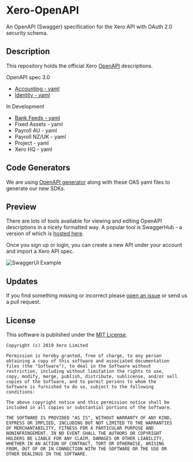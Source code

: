 # Xero-OpenAPI
An OpenAPI (Swagger) specification for the Xero API with OAuth 2.0 security schema.

## Description
This repository holds the official Xero [OpenAPI](https://www.openapis.org/) descriptions.   

OpenAPI spec 3.0
* [Accounting - yaml](https://raw.githubusercontent.com/XeroAPI/Xero-OpenAPI/master/accounting-yaml/Xero_accounting_2.0.0_swagger.yaml)
* [Identity - yaml](https://raw.githubusercontent.com/XeroAPI/Xero-OpenAPI/master/identity-yaml/Xero_identity_1.0.0_swagger.yaml)

In Development

* [Bank Feeds - yaml](https://raw.githubusercontent.com/XeroAPI/Xero-OpenAPI/master/bankfeeds-yaml/Xero_bankfeeds_1.0.0_swagger.yaml)
* Fixed Assets - yaml
* Payroll AU - yaml
* Payroll NZ/UK - yaml
* Project - yaml
* Xero HQ - yaml

## Code Generators
We are using [OpenAPI generator](https://github.com/OpenAPITools/openapi-generator) along with these OAS yaml files to generate our new SDKs.


## Preview
There are lots of tools available for viewing and editing OpenAPI descriptions in a nicely formatted way. A popular tool is SwaggerHub - a version of which is [hosted here](https://app.swaggerhub.com/home). 

Once you sign up or login, you can create a new API under your account and import a Xero API spec.

![SwaggerUI Example](images/import-api.png)

## Updates
If you find something missing or incorrect please [open an issue](https://github.com/XeroAPI/Xero-OpenAPI/issues/new) or send us a pull request.

## License

This software is published under the [MIT License](http://en.wikipedia.org/wiki/MIT_License).

	Copyright (c) 2019 Xero Limited

	Permission is hereby granted, free of charge, to any person
	obtaining a copy of this software and associated documentation
	files (the "Software"), to deal in the Software without
	restriction, including without limitation the rights to use,
	copy, modify, merge, publish, distribute, sublicense, and/or sell
	copies of the Software, and to permit persons to whom the
	Software is furnished to do so, subject to the following
	conditions:

	The above copyright notice and this permission notice shall be
	included in all copies or substantial portions of the Software.

	THE SOFTWARE IS PROVIDED "AS IS", WITHOUT WARRANTY OF ANY KIND,
	EXPRESS OR IMPLIED, INCLUDING BUT NOT LIMITED TO THE WARRANTIES
	OF MERCHANTABILITY, FITNESS FOR A PARTICULAR PURPOSE AND
	NONINFRINGEMENT. IN NO EVENT SHALL THE AUTHORS OR COPYRIGHT
	HOLDERS BE LIABLE FOR ANY CLAIM, DAMAGES OR OTHER LIABILITY,
	WHETHER IN AN ACTION OF CONTRACT, TORT OR OTHERWISE, ARISING
	FROM, OUT OF OR IN CONNECTION WITH THE SOFTWARE OR THE USE OR
	OTHER DEALINGS IN THE SOFTWARE.
